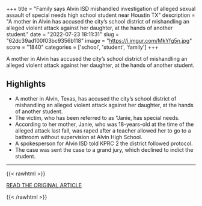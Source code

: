 +++
title = "Family says Alvin ISD mishandled investigation of alleged sexual assault of special needs high school student near Houstin TX"
description = "A mother in Alvin has accused the city’s school district of mishandling an alleged violent attack against her daughter, at the hands of another student."
date = "2022-07-23 18:11:31"
slug = "62dc39ad100f03bc9356b118"
image = "https://i.imgur.com/MkYfg5n.jpg"
score = "1840"
categories = ['school', 'student', 'family']
+++

A mother in Alvin has accused the city’s school district of mishandling an alleged violent attack against her daughter, at the hands of another student.

## Highlights

- A mother in Alvin, Texas, has accused the city’s school district of mishandling an alleged violent attack against her daughter, at the hands of another student.
- The victim, who has been referred to as “Janie, has special needs.
- According to her mother, Janie, who was 18-years-old at the time of the alleged attack last fall, was raped after a teacher allowed her to go to a bathroom without supervision at Alvin High School.
- A spokesperson for Alvin ISD told KPRC 2 the district followed protocol.
- The case was sent the case to a grand jury, which declined to indict the student.

---

{{< rawhtml >}}
  <p class="article-category">
    <a target="_blank" href="https://www.click2houston.com/news/local/2022/07/21/family-says-alvin-isd-mishandled-investigation-of-alleged-sexual-assault-of-special-needs-high-school-student/?outputType=amp">READ THE ORIGINAL ARTICLE</a>
  </p>
{{< /rawhtml >}}
